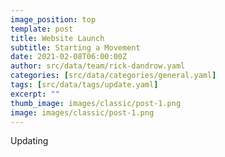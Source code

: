 ```yaml
---
image_position: top
template: post
title: Website Launch
subtitle: Starting a Movement
date: 2021-02-08T06:00:00Z
author: src/data/team/rick-dandrow.yaml
categories: [src/data/categories/general.yaml]
tags: [src/data/tags/update.yaml]
excerpt: ""
thumb_image: images/classic/post-1.png
image: images/classic/post-1.png
---
```


Updating

